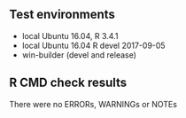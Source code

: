 ## Test environments
* local Ubuntu 16.04, R 3.4.1
* local Ubuntu 16.04 R devel 2017-09-05
* win-builder (devel and release)

## R CMD check results
There were no ERRORs, WARNINGs or NOTEs
